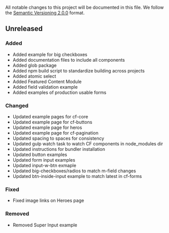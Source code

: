 All notable changes to this project will be documented in this file.
We follow the [Semantic Versioning 2.0.0](http://semver.org/) format.

## Unreleased

### Added

- Added example for big checkboxes
- Added documentation files to include all components
- Added glob package
- Added npm build script to standardize building across projects
- Added atomic select
- Added Featured Content Module
- Added field validation example
- Added examples of production usable forms

### Changed

- Updated example pages for cf-core
- Updated example page for cf-buttons
- Updated example page for heros
- Updated example page for cf-pagination
- Updated spacing to spaces for consistency
- Updated gulp watch task to watch CF components in node_modules dir
- Updated instructions for bundler installation
- Updated button examples
- Updated form input examples
- Updated input-w-btn exmaple
- Updated big-checkboxes/radios to match m-field changes
- Updated btn-inside-input example to match latest in cf-forms

### Fixed

- Fixed image links on Heroes page

### Removed

- Removed Super Input example
